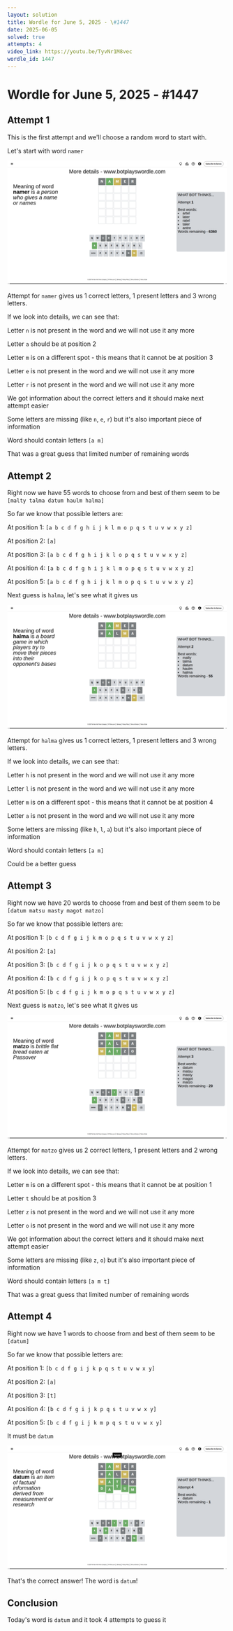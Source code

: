 ```yaml
---
layout: solution
title: Wordle for June 5, 2025 - \#1447
date: 2025-06-05
solved: true
attempts: 4
video_link: https://youtu.be/TyvNr1M8vec
wordle_id: 1447
---
```


# Wordle for June 5, 2025 - \#1447

## Attempt 1

This is the first attempt and we'll choose a random word to start with.

Let's start with word `namer`

![Attempt 1](2025-06-05/attempt-1.png)

Attempt for `namer` gives us 1 correct letters, 1 present letters and 3 wrong letters.

If we look into details, we can see that:

Letter `n` is not present in the word and we will not use it any more

Letter `a` should be at position 2

Letter `m` is on a different spot - this means that it cannot be at position 3

Letter `e` is not present in the word and we will not use it any more

Letter `r` is not present in the word and we will not use it any more

We got information about the correct letters and it should make next attempt easier

Some letters are missing (like `n`, `e`, `r`) but it's also important piece of information

Word should contain letters `[a m]`

That was a great guess that limited number of remaining words



## Attempt 2

Right now we have 55 words to choose from and best of them seem to be `[malty talma datum haulm halma]`

So far we know that possible letters are:

At position 1: `[a b c d f g h i j k l m o p q s t u v w x y z]`

At position 2: `[a]`

At position 3: `[a b c d f g h i j k l o p q s t u v w x y z]`

At position 4: `[a b c d f g h i j k l m o p q s t u v w x y z]`

At position 5: `[a b c d f g h i j k l m o p q s t u v w x y z]`

Next guess is `halma`, let's see what it gives us

![Attempt 2](2025-06-05/attempt-2.png)

Attempt for `halma` gives us 1 correct letters, 1 present letters and 3 wrong letters.

If we look into details, we can see that:

Letter `h` is not present in the word and we will not use it any more

Letter `l` is not present in the word and we will not use it any more

Letter `m` is on a different spot - this means that it cannot be at position 4

Letter `a` is not present in the word and we will not use it any more

Some letters are missing (like `h`, `l`, `a`) but it's also important piece of information

Word should contain letters `[a m]`

Could be a better guess



## Attempt 3

Right now we have 20 words to choose from and best of them seem to be `[datum matsu masty magot matzo]`

So far we know that possible letters are:

At position 1: `[b c d f g i j k m o p q s t u v w x y z]`

At position 2: `[a]`

At position 3: `[b c d f g i j k o p q s t u v w x y z]`

At position 4: `[b c d f g i j k o p q s t u v w x y z]`

At position 5: `[b c d f g i j k m o p q s t u v w x y z]`

Next guess is `matzo`, let's see what it gives us

![Attempt 3](2025-06-05/attempt-3.png)

Attempt for `matzo` gives us 2 correct letters, 1 present letters and 2 wrong letters.

If we look into details, we can see that:

Letter `m` is on a different spot - this means that it cannot be at position 1

Letter `t` should be at position 3

Letter `z` is not present in the word and we will not use it any more

Letter `o` is not present in the word and we will not use it any more

We got information about the correct letters and it should make next attempt easier

Some letters are missing (like `z`, `o`) but it's also important piece of information

Word should contain letters `[a m t]`

That was a great guess that limited number of remaining words



## Attempt 4

Right now we have 1 words to choose from and best of them seem to be `[datum]`

So far we know that possible letters are:

At position 1: `[b c d f g i j k p q s t u v w x y]`

At position 2: `[a]`

At position 3: `[t]`

At position 4: `[b c d f g i j k p q s t u v w x y]`

At position 5: `[b c d f g i j k m p q s t u v w x y]`

It must be `datum`

![Attempt 4](2025-06-05/attempt-4.png)

That's the correct answer! The word is `datum`!

## Conclusion

Today's word is `datum` and it took 4 attempts to guess it

